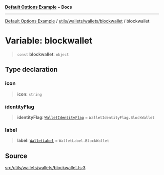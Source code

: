 [**Default Options Example**](../../../../../README.md) • **Docs**

***

[Default Options Example](../../../../../modules.md) / [utils/wallets/wallets/blockwallet](../README.md) / blockwallet

# Variable: blockwallet

> `const` **blockwallet**: `object`

## Type declaration

### icon

> **icon**: `string`

### identityFlag

> **identityFlag**: [`WalletIdentityFlag`](../../../types/enumerations/WalletIdentityFlag.md) = `WalletIdentityFlag.BlockWallet`

### label

> **label**: [`WalletLabel`](../../../types/enumerations/WalletLabel.md) = `WalletLabel.BlockWallet`

## Source

[src/utils/wallets/wallets/blockwallet.ts:3](https://github.com/bgd-labs/fe-shared/blob/022d31eeb7e61eeffe2ddf65992458f822122ffc/src/utils/wallets/wallets/blockwallet.ts#L3)
